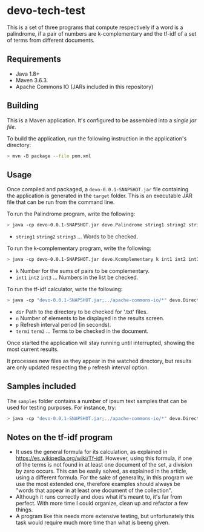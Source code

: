 # devo-tech-test

This is a set of three programs that compute respectively if a word is a palindrome, if a pair of numbers are k-complementary and the tf-idf of a set of terms from different documents.

## Requirements

 - Java 1.8+
 - Maven 3.6.3.
 - Apache Commons IO (JARs included in this repository)
 
 ## Building

This is a Maven application. It's configured to be assembled into a _single jar file_.

To build the application, run the following instruction in the application's directory:

```bash
> mvn -B package --file pom.xml
```
## Usage

Once compiled and packaged, a `devo-0.0.1-SNAPSHOT.jar` file containing the application is generated in the `target` folder. This is an executable JAR file that can be run from the command line.

To run the Palindrome program, write the following:

```bash
> java -cp devo-0.0.1-SNAPSHOT.jar devo.Palindrome string1 string2 string3 ...
```
  - `string1` `string2` `string3` ...
      Words to be checked.

To run the k-complementary program, write the following:

```bash
> java -cp devo-0.0.1-SNAPSHOT.jar devo.Kcomplementary k int1 int2 int3 ...
```
  - `k`
      Number for the sums of pairs to be complementary.
  - `int1` `int2` `int3` ...
      Numbers in the list be checked.
      
To run the tf-idf calculator, write the following:

```bash
> java -cp "devo-0.0.1-SNAPSHOT.jar;../apache-commons-io/*" devo.DirectoryWatcher dir n p term1 term2 ...
```
  - `dir`
      Path to the directory to be checked for '.txt' files.
  - `n`
      Number of elements to be displayed in the results screen.
  - `p`
      Refresh interval period (in seconds).
  - `term1` `term2` ...
      Terms to be checked in the document.

Once started the application will stay running until interrupted, showing the most current results.

It processes new files as they appear in the watched directory, but results are only updated respecting the `p` refresh interval option.

## Samples included

The `samples` folder contains a number of ipsum text samples that can be used for testing purposes. For instance, try:

```bash
> java -cp "devo-0.0.1-SNAPSHOT.jar;../apache-commons-io/*" devo.DirectoryWatcher /devo-tech-test/samples 3 5 et quam lorem sed cursus
```

## Notes on the tf-idf program

  - It uses the general formula for its calculation, as explained in https://es.wikipedia.org/wiki/Tf-idf. However, using this formula, if one of the terms is not found in at least one document of the set, a division by zero occurs. This can be easily solved, as explained in the article, using a different formula. For the sake of generality, in this program we use the most extended one, therefore examples should always be "words that appear in at least one document of the collection".
  - Although it runs correctly and does what it's meant to, it's far from perfect. With more time I could organize, clean up and refactor a few things.
  - A program like this needs more extensive testing, but unfortunately this task would require much more time than what is beeng given.
